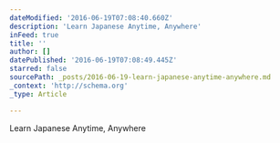 ```yaml
---
dateModified: '2016-06-19T07:08:40.660Z'
description: 'Learn Japanese Anytime, Anywhere'
inFeed: true
title: ''
author: []
datePublished: '2016-06-19T07:08:49.445Z'
starred: false
sourcePath: _posts/2016-06-19-learn-japanese-anytime-anywhere.md
_context: 'http://schema.org'
_type: Article

---
```

Learn Japanese Anytime, Anywhere